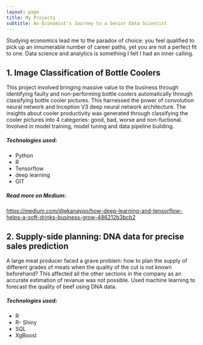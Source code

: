 ```yaml
---
layout: page
title: My Projects
subtitle: An Economist's Journey to a Senior Data Scientist
---
```


Studying economics lead me to the paradox of choice: you feel qualified to pick up an innumerable number of career paths, yet you are not a perfect fit to one. Data science and analytics is something I felt I had an inner calling. 

## 1. Image Classification of Bottle Coolers

This project involved bringing massive value to the business through identifying faulty and non-performing bottle coolers automatically through classifying bottle cooler pictures. This harnessed the power of convolution neural network and Inception V3 deep neural network architecture. The insights about cooler productivity was generated through classifying the cooler pictures into 4 categories: good, bad, worse and non-fuctional. Involved in model training, model tuning and data pipeline building. 

##### Technologies used:
- Python
- R
- Tensorflow
- deep learning
- GIT

##### Read more on Medium:
https://medium.com/@ekanaypo/how-deep-learning-and-tensorflow-helps-a-soft-drinks-business-grow-486212b3bcb2 


  
## 2. Supply-side planning: DNA data for precise sales prediction

A large meat producer faced a grave problem: how to plan the supply of different grades of meats when the quality of the cut is not known beforehand? This affected all the other sections in the company as an accurate estimation of revanue was not possible. Used machine learning to forecast the quality of beef using DNA data. 

##### Technologies used:
- R
- R- Shiny
- SQL
- XgBoost
